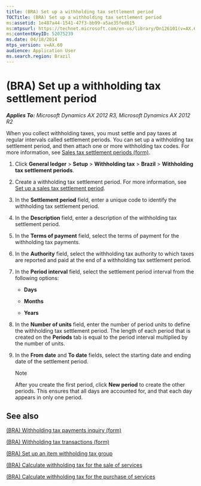 ```yaml
---
title: (BRA) Set up a withholding tax settlement period
TOCTitle: (BRA) Set up a withholding tax settlement period
ms:assetid: 1e487a44-1541-47f3-bb99-a5ae35fed615
ms:mtpsurl: https://technet.microsoft.com/en-us/library/Dn126101(v=AX.60)
ms:contentKeyID: 52075239
ms.date: 04/18/2014
mtps_version: v=AX.60
audience: Application User
ms.search.region: Brazil
---
```


# (BRA) Set up a withholding tax settlement period 


_**Applies To:** Microsoft Dynamics AX 2012 R3, Microsoft Dynamics AX 2012 R2_

When you collect withholding taxes, you must settle and pay taxes at regular intervals called settlement periods. You can set up a withholding tax settlement period, and then attach one or more withholding tax codes. For more information, see [Sales tax settlement periods (form)](https://technet.microsoft.com/en-us/library/aa633944\(v=ax.60\)).

1.  Click **General ledger** \> **Setup** \> **Withholding tax** \> **Brazil** \> **Withholding tax settlement periods**.

2.  Create a withholding tax settlement period. For more information, see [Set up a sales tax settlement period](set-up-a-sales-tax-settlement-period.md).

3.  In the **Settlement period** field, enter a unique code to identify the withholding tax settlement period.

4.  In the **Description** field, enter a description of the withholding tax settlement period.

5.  In the **Terms of payment** field, select the terms of payment for the withholding tax payments.

6.  In the **Authority** field, select the withholding tax authority to which taxes are reported and paid at the end of a withholding tax settlement period.

7.  In the **Period interval** field, select the settlement period interval from the following options:
    
      - **Days**
    
      - **Months**
    
      - **Years**

8.  In the **Number of units** field, enter the number of period units to define the withholding tax settlement period. The length of each period that is created on the **Periods** tab is equal to the period interval multiplied by the number of units.

9.  In the **From date** and **To date** fields, select the starting date and ending date of the settlement period.
    

    > [!NOTE]
    > <P>After you create the first period, click <STRONG>New period</STRONG> to create the other periods. This ensures that all days are accounted for, and that each day appears in only one period.</P>



## See also

[(BRA) Withholding tax payments inquiry (form)](https://technet.microsoft.com/en-us/library/dn126102\(v=ax.60\))

[(BRA) Withholding tax transactions (form)](https://technet.microsoft.com/en-us/library/dn126112\(v=ax.60\))

[(BRA) Set up an item withholding tax group](bra-set-up-an-item-withholding-tax-group.md)

[(BRA) Calculate withholding tax for the sale of services](bra-calculate-withholding-tax-for-the-sale-of-services.md)

[(BRA) Calculate withholding tax for the purchase of services](bra-calculate-withholding-tax-for-the-purchase-of-services.md)

  



